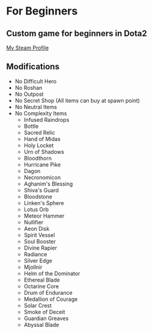 # For Beginners
## Custom game for beginners in Dota2

[My Steam Profile](https://steamcommunity.com/id/aoisensi)

## Modifications

- No Difficult Hero
- No Roshan
- No Outpost
- No Secret Shop (All items can buy at spawn point)
- No Neutral Items
- No Complexity Items
  - Infused Raindrops
  - Bottle
  - Sacred Relic
  - Hand of Midas
  - Holy Locket
  - Urn of Shadows
  - Bloodthorn
  - Hurricane Pike
  - Dagon
  - Necronomicon
  - Aghanim's Blessing
  - Shiva's Guard
  - Bloodstone
  - Linken's Sphere
  - Lotus Orb
  - Meteor Hammer
  - Nullifier
  - Aeon Disk
  - Spirit Vessel
  - Soul Booster
  - Divine Rapier
  - Radiance
  - Silver Edge
  - Mjollnir
  - Helm of the Dominator
  - Ethereal Blade
  - Octarine Core
  - Drum of Endurance
  - Medallion of Courage
  - Solar Crest
  - Smoke of Deceit
  - Guardian Greaves
  - Abyssal Blade
